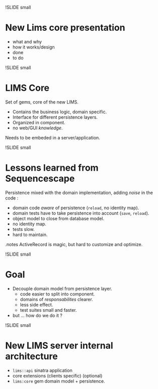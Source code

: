 !SLIDE small
# New Lims core presentation
* what and why
* how it works/design
* done
* to do

!SLIDE small
# LIMS Core
 Set of gems, core of the new LIMS.  

* Contains the business logic, domain specific.
* Interface for different persistence layers.
* Organized in component.
* no web/GUI *knowledge*.

Needs to be embeded in a server/application.

!SLIDE small
# Lessons learned from Sequencescape
Persistence mixed with the domain implementation, adding *noise* in the code :

* domain code *aware* of persistence (`reload`, no identity map).
* domain tests have to take persistence into account (`save`, `reload`).
* object model to close from database model.
* no identity map.
* tests slow.
* hard to maintain.

.notes ActiveRecord is magic, but hard to customize and optimize.

!SLIDE small
# Goal
* Decouple domain model from persistence layer.
	* code easier to split into component.
	* domains of *responsabilites* clearer.
	* less side effect.
	* test suites small and faster.
* but ...     how do we do it ?


!SLIDE small
# New LIMS server internal architecture

*  `lims::api`  sinatra application
* core extensions (clients specific) (optional)
* `lims:core` gem domain  model + persistence.
